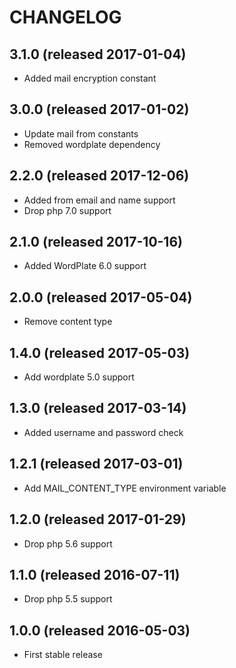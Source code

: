 # CHANGELOG

## 3.1.0 (released 2017-01-04)

- Added mail encryption constant

## 3.0.0 (released 2017-01-02)

- Update mail from constants
- Removed wordplate dependency

## 2.2.0 (released 2017-12-06)

- Added from email and name support
- Drop php 7.0 support

## 2.1.0 (released 2017-10-16)

- Added WordPlate 6.0 support

## 2.0.0 (released 2017-05-04)

- Remove content type

## 1.4.0 (released 2017-05-03)

- Add wordplate 5.0 support

## 1.3.0 (released 2017-03-14)

- Added username and password check

## 1.2.1 (released 2017-03-01)

- Add MAIL_CONTENT_TYPE environment variable

## 1.2.0 (released 2017-01-29)

- Drop php 5.6 support

## 1.1.0 (released 2016-07-11)

- Drop php 5.5 support

## 1.0.0 (released 2016-05-03)

- First stable release
